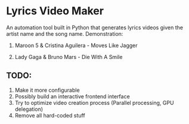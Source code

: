 # Lyrics Video Maker

An automation tool built in Python that generates lyrics videos given the artist name and the song name.
Demonstration:

1. Maroon 5 & Cristina Aguilera - Moves Like Jagger

2. Lady Gaga & Bruno Mars - Die With A Smile

## TODO:
1. Make it more configurable
2. Possibly build an interactive frontend interface
3. Try to optimize video creation process (Parallel processing, GPU delegation)
4. Remove all hard-coded stuff